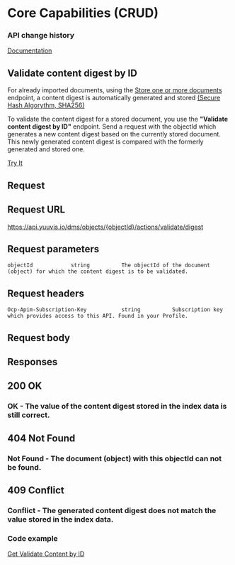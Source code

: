 # Core Capabilities (CRUD)

### API change history

[Documentation](https://yuuvis.io/how-to)


## Validate content digest by ID

For already imported documents, using the [Store one or more documents](https://yuuvis.io/docs/services/yuuvis-api/operations/ObjectsPost?) endpoint, a content digest is automatically generated and stored [(Secure Hash Algorythm, SHA256)](https://tools.ietf.org/html/rfc6234)

To validate the content digest for a stored document, you use the **"Validate content digest by ID"** endpoint. Send a request with the objectId which generates a new content digest based on the currently stored document. This newly generated content digest is compared with the formerly generated and stored one.

[Try It](https://yuuvis.io/docs/services/yuuvis-dms-core/operations/ObjectsActionsValidateDigestByObjectIdGet/console)
## Request

## Request URL

https://api.yuuvis.io/dms/objects/{objectId}/actions/validate/digest

## Request parameters

```
objectId            string          The objectId of the document (object) for which the content digest is to be validated.

```

## Request headers

```
Ocp-Apim-Subscription-Key           string          Subscription key which provides access to this API. Found in your Profile.

```

## Request body

## Responses

## 200 OK

### OK - The value of the content digest stored in the index data is still correct.

## 404 Not Found

### Not Found - The document (object) with this objectId can not be found.

## 409 Conflict

### Conflict - The generated content digest does not match the value stored in the index data.

### Code example

[Get Validate Content by ID](./Get-Validate-Content-by-ID-to-yuuvis.html)